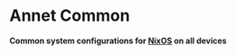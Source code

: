 Annet Common
============
**Common system configurations for [NixOS](https://nixos.org/) on all devices**
